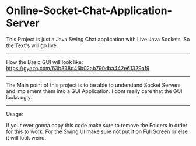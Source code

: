 # Online-Socket-Chat-Application-Server
This Project is just a Java Swing Chat application with Live Java Sockets. So the Text's will go live.

______________________________________________________________________________________________________
 How the Basic GUI will look like:
 https://gyazo.com/63b338d46b02ab790dba442e61329a19
______________________________________________________________________________________________________

The Main point of this project is to be able to understand Socket Servers and implement them into a GUI Application. I dont really care that the GUI looks ugly.
______________________________________________________________________________________________________
Usage:

If your ever gonna copy this code make sure to remove the Folders in order for this to work.
For the Swing UI make sure not put it on Full Screen or else it will look weird.
